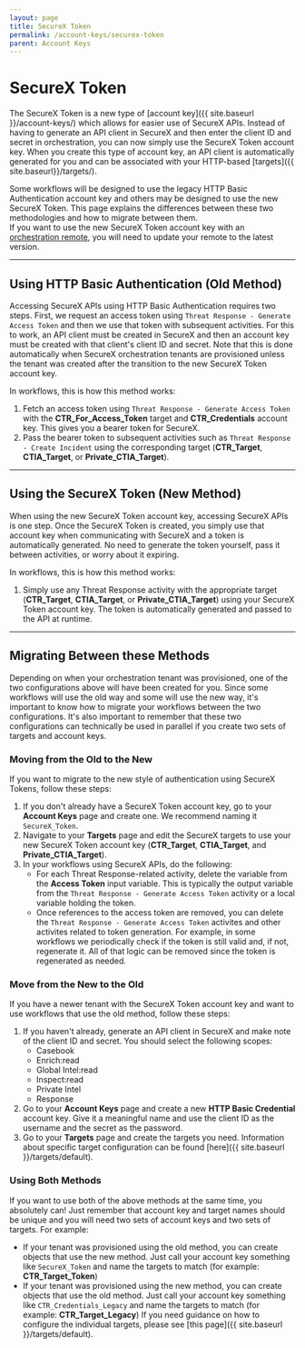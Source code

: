 ```yaml
---
layout: page
title: SecureX Token
permalink: /account-keys/securex-token
parent: Account Keys
---
```


# SecureX Token
The SecureX Token is a new type of [account key]({{ site.baseurl }}/account-keys/) which allows for easier use of SecureX APIs. Instead of having to generate an API client in SecureX and then enter the client ID and secret in orchestration, you can now simply use the SecureX Token account key. When you create this type of account key, an API client is automatically generated for you and can be associated with your HTTP-based [targets]({{ site.baseurl}}/targets/).

<div class="cisco-alert cisco-alert-info"><i class="fa fa-info-circle mr-1 cisco-icon-info"></i> Some workflows will be designed to use the legacy HTTP Basic Authentication account key and others may be designed to use the new SecureX Token. This page explains the differences between these two methodologies and how to migrate between them.</div>

<div class="cisco-alert cisco-alert-info"><i class="fa fa-info-circle mr-1 cisco-icon-info"></i> If you want to use the new SecureX Token account key with an <a href="{{ site.baseurl }}/remote/">orchestration remote</a>, you will need to update your remote to the latest version.</div>

---

## Using HTTP Basic Authentication (Old Method)
Accessing SecureX APIs using HTTP Basic Authentication requires two steps. First, we request an access token using `Threat Response - Generate Access Token` and then we use that token with subsequent activities. For this to work, an API client must be created in SecureX and then an account key must be created with that client's client ID and secret. Note that this is done automatically when SecureX orchestration tenants are provisioned unless the tenant was created after the transition to the new SecureX Token account key.

In workflows, this is how this method works:
1. Fetch an access token using `Threat Response - Generate Access Token` with the **CTR_For_Access_Token** target and **CTR_Credentials** account key. This gives you a bearer token for SecureX.
2. Pass the bearer token to subsequent activities such as `Threat Response - Create Incident` using the corresponding target (**CTR_Target**, **CTIA_Target**, or **Private_CTIA_Target**).

---

## Using the SecureX Token (New Method)
When using the new SecureX Token account key, accessing SecureX APIs is one step. Once the SecureX Token is created, you simply use that account key when communicating with SecureX and a token is automatically generated. No need to generate the token yourself, pass it between activities, or worry about it expiring.

In workflows, this is how this method works:
1. Simply use any Threat Response activity with the appropriate target (**CTR_Target**, **CTIA_Target**, or **Private_CTIA_Target**) using your SecureX Token account key. The token is automatically generated and passed to the API at runtime.

---

## Migrating Between these Methods
Depending on when your orchestration tenant was provisioned, one of the two configurations above will have been created for you. Since some workflows will use the old way and some will use the new way, it's important to know how to migrate your workflows between the two configurations. It's also important to remember that these two configurations can technically be used in parallel if you create two sets of targets and account keys.

### Moving from the Old to the New
If you want to migrate to the new style of authentication using SecureX Tokens, follow these steps:
1. If you don't already have a SecureX Token account key, go to your **Account Keys** page and create one. We recommend naming it `SecureX_Token`.
1. Navigate to your **Targets** page and edit the SecureX targets to use your new SecureX Token account key (**CTR_Target**, **CTIA_Target**, and **Private_CTIA_Target**).
1. In your workflows using SecureX APIs, do the following:
	* For each Threat Response-related activity, delete the variable from the **Access Token** input variable. This is typically the output variable from the `Threat Response - Generate Access Token` activity or a local variable holding the token.
	* Once references to the access token are removed, you can delete the `Threat Response - Generate Access Token` activites and other activites related to token generation. For example, in some workflows we periodically check if the token is still valid and, if not, regenerate it. All of that logic can be removed since the token is regenerated as needed.

### Move from the New to the Old
If you have a newer tenant with the SecureX Token account key and want to use workflows that use the old method, follow these steps:
1. If you haven't already, generate an API client in SecureX and make note of the client ID and secret. You should select the following scopes:
	* Casebook
	* Enrich:read
	* Global Intel:read
	* Inspect:read
	* Private Intel
	* Response
1. Go to your **Account Keys** page and create a new **HTTP Basic Credential** account key. Give it a meaningful name and use the client ID as the username and the secret as the password.
1. Go to your **Targets** page and create the targets you need. Information about specific target configuration can be found [here]({{ site.baseurl }}/targets/default).

### Using Both Methods
If you want to use both of the above methods at the same time, you absolutely can! Just remember that account key and target names should be unique and you will need two sets of account keys and two sets of targets. For example:
* If your tenant was provisioned using the old method, you can create objects that use the new method. Just call your account key something like `SecureX_Token` and name the targets to match (for example: **CTR_Target_Token**)
* If your tenant was provisioned using the new method, you can create objects that use the old method. Just call your account key something like `CTR_Credentials_Legacy` and name the targets to match (for example: **CTR_Target_Legacy**)
If you need guidance on how to configure the individual targets, please see [this page]({{ site.baseurl }}/targets/default).
